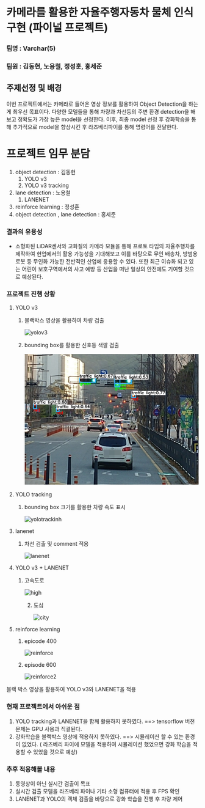 #  카메라를 활용한 자율주행자동차 물체 인식 구현 (파이널 프로젝트)

### 팀명 : Varchar(5)

### 팀원 : **김동현**, 노용철, **정성훈**, 홍세준



## 주제선정 및 배경

이번 프로젝트에서는 카메라로 들어온 영상 정보를 활용하여 Object Detection을 하는게 최우선 목표이다. 다양한 모델들을 통해 차량과 차선등의 주변 환경 detection을 해보고 정확도가 가장 높은 model을 선정한다. 이후, 최종 model 선정 후 강화학습을 통해 추가적으로 model을 향상시킨 후 라즈베리파이를 통해 명령어를 전달한다. 



# 프로젝트 임무 분담

1. object detection : 김동현
   1. YOLO v3 
   2. YOLO v3 tracking
2. lane detection : 노용철
   1. LANENET
3. reinforce learning : 정성훈
4. object detection , lane detection : 홍세준



### 결과의 유용성

- 소형화된 LiDAR센서와 고화질의 카메라 모듈을 통해 프로토 타입의 자율주행차를 제작하여 현업에서의 활용 가능성을 기대해보고 이를 바탕으로 무인 배송차, 방범용 로봇 등 무인화 가능한 전반적인 산업에 응용할 수 있다. 또한 최근 이슈화 되고 있는 어린이 보호구역에서의 사고 예방 등 산업을 떠난 일상의 안전에도 기여할 것으로 예상된다.

### 프로젝트 진행 상황

1. YOLO v3 

   1. 블랙박스 영상을 활용하여 차량 검출

      ![yolov3](README.assets/yolov3.gif)

      

   2. bounding box를 활용한 신호등 색깔 검출

      ![image-20201228173249710](README.assets/image-20201228173249710.png)

      

2. YOLO tracking

   1. bounding box 크기를 활용한 차량 속도 표시 

      ![yolotrackinh](README.assets/yolotracking.gif)

3. lanenet

   1. 차선 검출 및 comment 적용

      ![lanenet](README.assets/lanenet.gif)

4. YOLO v3 + LANENET

   1. 고속도로

      ![high](README.assets/lanenet_yolo2.gif)

      2. 도심

         ![city](README.assets/lanenet_yolo1.gif)

1. reinforce learning

   1. epicode 400

      ![reinforce](README.assets/reinforce1-1609145682544.gif)

   2. episode 600

      ![reinforce2](README.assets/reinforce2.gif)



블랙 박스 영상을 활용하여 YOLO v3와 LANENET을 적용



### 현재 프로젝트에서 아쉬운 점

1. YOLO tracking과 LANENET을 함께 활용하지 못하였다. ==> tensorflow 버전 문제는 GPU 사용과 직결된다.
2. 강화학습을 블랙박스 영상에 적용하지 못하였다. ==> 시뮬레이션 할 수 있는 환경이 없었다. ( 라즈베리 파이에 모델을 적용하여 시뮬레이션 했었으면 강화 학습을 적용할 수 있었을 것으로 예상)

### 추후 적용해볼 내용

1. 동영상이 아닌 실시간 검출이 목표
2. 실시간 검출 모델을 라즈베리 파이나 기타 소형 컴퓨터에 적용 후 FPS 확인
3. LANENET과 YOLO의 객체 검출을 바탕으로 강화 학습을 진행 후 차량 제어

